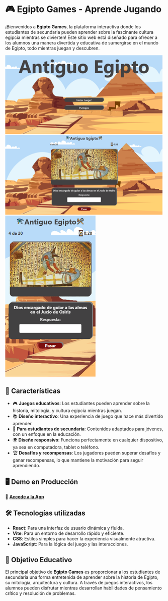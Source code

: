 # 🎮 Egipto Games - Aprende Jugando

¡Bienvenidos a **Egipto Games**, la plataforma interactiva donde los estudiantes de secundaria pueden aprender sobre la fascinante cultura egipcia mientras se divierten! Este sitio web está diseñado para ofrecer a los alumnos una manera divertida y educativa de sumergirse en el mundo de Egipto, todo mientras juegan y descubren.

<div>
  <img src="./public/img/main.png" alt="Texto alternativo" width="500">
  <img src="./public/img/game.png" alt="Texto alternativo" width="500">
  <img src="./public/img/game-responsive.png" alt="Texto alternativo" heigth="700">
</div>

## 🚀 Características

- 🎮 **Juegos educativos**: Los estudiantes pueden aprender sobre la historia, mitología, y cultura egipcia mientras juegan.
- 📚 **Diseño interactivo**: Una experiencia de juego que hace más divertido aprender.
- 📍 **Para estudiantes de secundaria**: Contenidos adaptados para jóvenes, con un enfoque en la educación.
- 🌍 **Diseño responsivo**: Funciona perfectamente en cualquier dispositivo, ya sea en computadora, tablet o teléfono.
- 🏆 **Desafíos y recompensas**: Los jugadores pueden superar desafíos y ganar recompensas, lo que mantiene la motivación para seguir aprendiendo.

## 🖥️ Demo en Producción

🔗 [**Accede a la App**](https://egipto-games.vercel.app/)

## 🛠️ Tecnologías utilizadas

- **React**: Para una interfaz de usuario dinámica y fluida.
- **Vite**: Para un entorno de desarrollo rápido y eficiente.
- **CSS**: Estilos simples para hacer la experiencia visualmente atractiva.
- **JavaScript**: Para la lógica del juego y las interacciones.

## 🎯 Objetivo Educativo

El principal objetivo de **Egipto Games** es proporcionar a los estudiantes de secundaria una forma entretenida de aprender sobre la historia de Egipto, su mitología, arquitectura y cultura. A través de juegos interactivos, los alumnos pueden disfrutar mientras desarrollan habilidades de pensamiento crítico y resolución de problemas.
